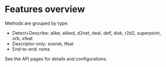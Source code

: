 # Features overview

Methods are grouped by type:

- Detect+Describe: alike, aliked, d2net, deal, delf, disk, r2d2, superpoint, orb, xfeat
- Descriptor-only: sosnet, tfeat
- End-to-end: roma

See the API pages for details and configurations.

